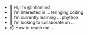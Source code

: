 - 👋 Hi, I’m @infinmind
- 👀 I’m interested in ... leringing coding
- 🌱 I’m currently learning ... phython
- 💞️ I’m looking to collaborate on ...
- 📫 How to reach me ...

<!---
infinmind/infinmind is a ✨ special ✨ repository because its `README.md` (this file) appears on your GitHub profile.
You can click the Preview link to take a look at your changes.
--->
